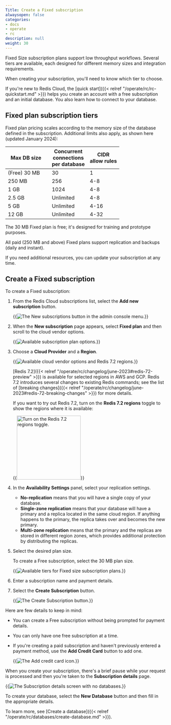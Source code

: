 ```yaml
---
Title: Create a Fixed subscription
alwaysopen: false
categories:
- docs
- operate
- rc
description: null
weight: 30
---
```

Fixed Size subscription plans support low throughput workflows.  Several tiers are available, each designed for different memory sizes and integration requirements.

When creating your subscription, you'll need to know which tier to choose.

If you're new to Redis Cloud, the [quick start]({{< relref "/operate/rc/rc-quickstart.md" >}}) helps you create an account with a free subscription and an initial database.  You also learn how to connect to your database.


## Fixed plan subscription tiers

Fixed plan pricing scales according to the memory size of the database defined in the subscription.  Additional limits also apply, as shown here (updated January 2024):

| **Max DB size &nbsp;** | **Concurrent<br/>connections<br/>per database** | **CIDR<br/> allow rules** |
|---|---|---|
| (Free) 30 MB &nbsp;&nbsp;&nbsp;&nbsp; | 30 | 1 |
| 250 MB &nbsp;&nbsp;&nbsp;&nbsp; | 256 | 4-8 |
| 1 GB &nbsp;&nbsp;&nbsp;&nbsp; | 1024 | 4-8 |
| 2.5 GB &nbsp;&nbsp;&nbsp;&nbsp; | Unlimited | 4-8 |
| 5 GB &nbsp;&nbsp;&nbsp;&nbsp; | Unlimited | 4-16 |
| 12 GB &nbsp;&nbsp;&nbsp;&nbsp; | Unlimited | 4-32 |

The 30 MB Fixed plan is free; it's designed for training and prototype purposes.

All paid (250 MB and above) Fixed plans support replication and backups (daily and instant).

If you need additional resources, you can update your subscription at any time.

## Create a Fixed subscription

To create a Fixed subscription:

1.  From the Redis Cloud subscriptions list, select the **Add new subscription** button.  

    {{<image filename="images/rc/button-subscription-new.png" alt="The New subscriptions button in the admin console menu." >}}

2. When the **New subscription** page appears, select **Fixed plan** and then scroll to the cloud vendor options.

    {{<image filename="images/rc/subscription-new-plan-options.png" alt="Available subscription plan options." >}}

3.  Choose a **Cloud Provider** and a **Region**.

    {{<image filename="images/rc/subscription-new-cloud-vendor-options-redis-7-preview.png" alt="Available cloud vendor options and Redis 7.2 regions." >}}

    [Redis 7.2]({{< relref "/operate/rc/changelog/june-2023#redis-72-preview" >}}) is available for selected regions in AWS and GCP. Redis 7.2 introduces several changes to existing Redis commands; see the list of [breaking changes]({{< relref "/operate/rc/changelog/june-2023#redis-72-breaking-changes" >}}) for more details.
    
    If you want to try out Redis 7.2, turn on the **Redis 7.2 regions** toggle to show the regions where it is available:

    {{<image filename="images/rc/subscription-new-redis-7-preview-toggle.png" width="200px" alt="Turn on the Redis 7.2 regions toggle." >}}

4.  In the **Availability Settings** panel, select your replication settings.  

    - **No-replication** means that you will have a single copy of your database.
    - **Single-zone replication** means that your database will have a primary and a replica located in the same cloud region.  If anything happens to the primary, the replica takes over and becomes the new primary.
    - **Multi-zone replication** means that the primary and the replicas are stored in different region zones, which provides additional protection by distributing the replicas.

5.  Select the desired plan size.   

    To create a Free subscription, select the 30 MB plan size.  

    {{<image filename="images/rc/subscription-new-fixed-tiers.png" alt="Available tiers for Fixed size subscription plans." >}}

6.  Enter a subscription name and payment details.

7.  Select the **Create Subscription** button.

    {{<image filename="images/rc/button-subscription-create.png" alt="The Create Subscription button." >}}

Here are few details to keep in mind:

- You can create a Free subscription without being prompted for payment details.

- You can only have one free subscription at a time.

- If you're creating a paid subscription and haven't previously entered a payment method, use the **Add Credit Card** button to add one.

    {{<image filename="images/rc/icon-add-credit-card.png" alt="The Add credit card icon." >}}

When you create your subscription, there's a brief pause while your request is processed and then you're taken to the **Subscription details** page.

{{<image filename="images/rc/subscription-fixed-databases-none.png" alt="The Subscription details screen with no databases." >}}

To create your database, select the **New Database** button and then fill in the appropriate details.

To learn more, see [Create a database]({{< relref "/operate/rc/databases/create-database.md" >}}).
